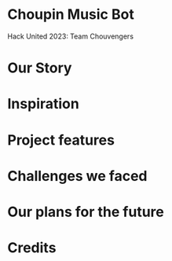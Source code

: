 # Choupin Music Bot
Hack United 2023: Team Chouvengers
# Our Story
# Inspiration
# Project features
# Challenges we faced
# Our plans for the future
# Credits
